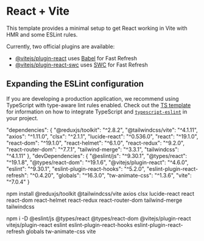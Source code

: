 # React + Vite

This template provides a minimal setup to get React working in Vite with HMR and some ESLint rules.

Currently, two official plugins are available:

- [@vitejs/plugin-react](https://github.com/vitejs/vite-plugin-react/blob/main/packages/plugin-react) uses [Babel](https://babeljs.io/) for Fast Refresh
- [@vitejs/plugin-react-swc](https://github.com/vitejs/vite-plugin-react/blob/main/packages/plugin-react-swc) uses [SWC](https://swc.rs/) for Fast Refresh

## Expanding the ESLint configuration

If you are developing a production application, we recommend using TypeScript with type-aware lint rules enabled. Check out the [TS template](https://github.com/vitejs/vite/tree/main/packages/create-vite/template-react-ts) for information on how to integrate TypeScript and [`typescript-eslint`](https://typescript-eslint.io) in your project.


  "dependencies": {
    "@reduxjs/toolkit": "^2.8.2",
    "@tailwindcss/vite": "^4.1.11",
    "axios": "^1.11.0",
    "clsx": "^2.1.1",
    "lucide-react": "^0.536.0",
    "react": "^19.1.0",
    "react-dom": "^19.1.0",
    "react-helmet": "^6.1.0",
    "react-redux": "^9.2.0",
    "react-router-dom": "^7.7.1",
    "tailwind-merge": "^3.3.1",
    "tailwindcss": "^4.1.11"
  },
  "devDependencies": {
    "@eslint/js": "^9.30.1",
    "@types/react": "^19.1.8",
    "@types/react-dom": "^19.1.6",
    "@vitejs/plugin-react": "^4.6.0",
    "eslint": "^9.30.1",
    "eslint-plugin-react-hooks": "^5.2.0",
    "eslint-plugin-react-refresh": "^0.4.20",
    "globals": "^16.3.0",
    "tw-animate-css": "^1.3.6",
    "vite": "^7.0.4"
  }

  npm install @reduxjs/toolkit @tailwindcss/vite axios clsx lucide-react react react-dom react-helmet react-redux react-router-dom tailwind-merge tailwindcss

  npm i -D @eslint/js @types/react @types/react-dom @vitejs/plugin-react vitejs/plugin-react eslint eslint-plugin-react-hooks eslint-plugin-react-refresh globals tw-animate-css vite
